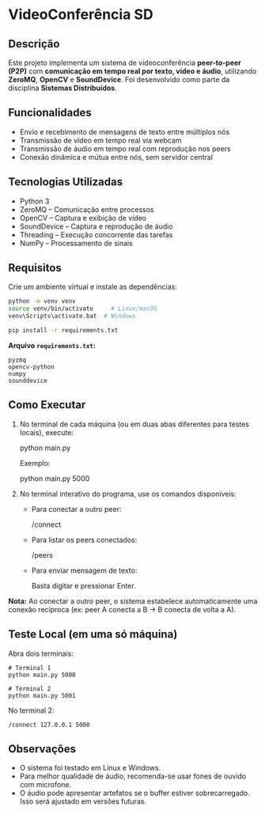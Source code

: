 # VideoConferência SD

## Descrição

Este projeto implementa um sistema de videoconferência **peer-to-peer (P2P)** com **comunicação em tempo real por texto, vídeo e áudio**, utilizando **ZeroMQ**, **OpenCV** e **SoundDevice**. Foi desenvolvido como parte da disciplina **Sistemas Distribuídos**.

## Funcionalidades

- Envio e recebimento de mensagens de texto entre múltiplos nós
- Transmissão de vídeo em tempo real via webcam
- Transmissão de áudio em tempo real com reprodução nos peers
- Conexão dinâmica e mútua entre nós, sem servidor central

## Tecnologias Utilizadas

- Python 3
- ZeroMQ – Comunicação entre processos
- OpenCV – Captura e exibição de vídeo
- SoundDevice – Captura e reprodução de áudio
- Threading – Execução concorrente das tarefas
- NumPy – Processamento de sinais

## Requisitos

Crie um ambiente virtual e instale as dependências:

```bash
python -m venv venv
source venv/bin/activate     # Linux/macOS
venv\Scripts\activate.bat  # Windows

pip install -r requirements.txt
```

**Arquivo `requirements.txt`:**

```
pyzmq
opencv-python
numpy
sounddevice
```

## Como Executar

1. No terminal de cada máquina (ou em duas abas diferentes para testes locais), execute:

    python main.py <porta>

    Exemplo:

    python main.py 5000

2. No terminal interativo do programa, use os comandos disponíveis:

    - Para conectar a outro peer:

        /connect <ip> <porta>

    - Para listar os peers conectados:

        /peers

    - Para enviar mensagem de texto:

        Basta digitar e pressionar Enter.

**Nota:** Ao conectar a outro peer, o sistema estabelece automaticamente uma conexão recíproca (ex: peer A conecta a B → B conecta de volta a A).

## Teste Local (em uma só máquina)

Abra dois terminais:

    # Terminal 1
    python main.py 5000

    # Terminal 2
    python main.py 5001

No terminal 2:

    /connect 127.0.0.1 5000

## Observações

- O sistema foi testado em Linux e Windows.
- Para melhor qualidade de áudio, recomenda-se usar fones de ouvido com microfone.
- O áudio pode apresentar artefatos se o buffer estiver sobrecarregado. Isso será ajustado em versões futuras.
